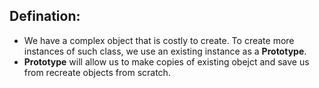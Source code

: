 ## Defination:
- We have a complex object that is costly to create. To create more instances of such class, we use an existing instance as a **Prototype**.
- **Prototype** will allow us to make copies of existing obejct and save us from recreate objects from scratch. 
